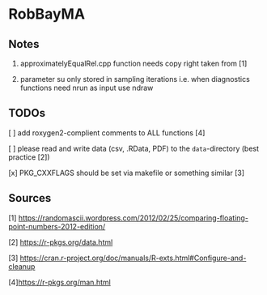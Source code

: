 # RobBayMA

## Notes

1. approximatelyEqualRel.cpp function needs copy right
taken from [1]

2. parameter su only stored in sampling iterations i.e. when diagnostics functions
need nrun as input use ndraw

## TODOs
[ ] add roxygen2-complient comments to ALL functions [4]

[ ] please read and write data (csv, .RData, PDF) to the `data`-directory (best practice [2])  

[x] PKG_CXXFLAGS should be set via makefile or something similar [3]


## Sources
[1] https://randomascii.wordpress.com/2012/02/25/comparing-floating-point-numbers-2012-edition/  

[2] https://r-pkgs.org/data.html  

[3] https://cran.r-project.org/doc/manuals/R-exts.html#Configure-and-cleanup  

[4]https://r-pkgs.org/man.html
